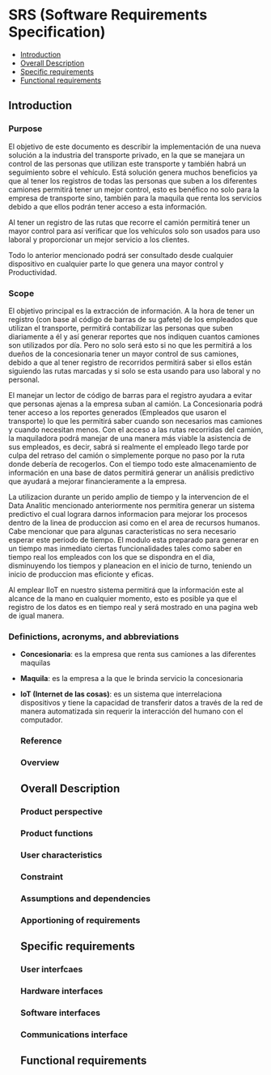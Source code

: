 # SRS (Software Requirements Specification)

  - [Introduction](#Introduction)
  - [Overall Description](#Overall-Description)
  - [Specific requirements](#Specific-requirements)
  - [Functional requirements](#Functional-requirements)
  
  ## Introduction ##
  
  ### Purpose 
El objetivo de este documento es describir la implementación de una nueva solución a la industria del transporte privado, en la que se manejara un control de las personas que utilizan este transporte y también habrá un seguimiento sobre el vehículo. Está solución genera muchos beneficios ya que al tener los registros de todas las personas que suben a los diferentes camiones permitirá tener un mejor control, esto es benéfico no solo para la empresa de transporte sino, también para la maquila que renta los servicios debido a que ellos podrán tener acceso a esta información.

Al tener un registro de las rutas que recorre el camión permitirá tener un mayor control para así verificar que los vehículos solo son usados para uso laboral y proporcionar un mejor servicio a los clientes.

Todo lo anterior mencionado podrá ser consultado desde cualquier dispositivo en cualquier parte lo que genera una mayor control y Productividad.

  
  ### Scope
  
El objetivo principal es la extracción de información. A la hora de tener un registro (con base al código de barras de su gafete) de los empleados que utilizan el transporte, permitirá contabilizar las personas que suben diariamente a él y así generar reportes que nos indiquen cuantos camiones son utilizados por día. Pero no solo será esto si no que les permitirá a los dueños de la concesionaria tener un mayor control de sus camiones, debido a que al tener registro de recorridos permitirá saber si ellos están siguiendo las rutas marcadas y si solo se esta usando para uso laboral y no personal. 

El manejar un lector de código de barras para el registro ayudara a evitar que personas ajenas a la empresa suban al camión.
La Concesionaria podrá tener acceso a los reportes generados (Empleados que usaron el transporte) lo que les permitirá saber cuando son necesarios mas camiones y cuando necesitan menos. Con el acceso a las rutas recorridas del camión, la maquiladora podrá manejar de una manera más viable la asistencia de sus empleados, es decir, sabrá si realmente el empleado llego tarde por culpa del retraso del camión o simplemente porque no paso por la ruta donde debería de recogerlos. Con el tiempo todo este almacenamiento de información en una base de datos permitirá generar un análisis predictivo que ayudará a mejorar financieramente a la empresa.

La utilizacion durante un perido amplio de tiempo y la intervencion de el Data Analitic mencionado anteriormente nos permitira generar un sistema predictivo el cual lograra darnos informacion para mejorar los procesos dentro de la linea de produccion asi como en el area de recursos humanos. Cabe mencionar que para algunas caracteristicas no sera necesario esperar este periodo de tiempo. El modulo esta preparado para generar en un tiempo mas inmediato ciertas funcionalidades tales como saber en tiempo real los empleados con los que se dispondra en el dia, disminuyendo los tiempos y planeacion en el inicio de turno, teniendo un inicio de produccion mas eficionte y eficas.

Al emplear IIoT en nuestro sistema permitirá que la información este al alcance de la mano en cualquier momento, esto es posible ya que el registro de los datos es en tiempo real y será mostrado en una pagina web de igual manera.

  
  ### Definictions, acronyms, and abbreviations
* **Concesionaria**: es la empresa que renta sus camiones a las diferentes maquilas

* **Maquila**: es la empresa a la que le brinda servicio la concesionaria

* **IoT (Internet de las cosas)**: es un sistema que interrelaciona dispositivos y tiene la capacidad de transferir datos a través de la red de manera automatizada sin requerir la interacción del humano con el computador.

  
  ### Reference
  
  ### Overview
  
  ## Overall Description ##
  
  ### Product perspective
  
  ### Product functions
  
  ### User characteristics
  
  ### Constraint
  
  ### Assumptions and dependencies
  
  ### Apportioning of requirements
  
  ## Specific requirements ##
  
  ### User interfcaes
  
  ### Hardware interfaces
  
  ### Software interfaces
  
  ### Communications interface
  
  ## Functional requirements ##
  
  
